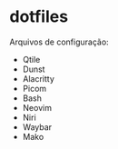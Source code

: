# dotfiles
Arquivos de configuração:
- Qtile
- Dunst
- Alacritty
- Picom
- Bash
- Neovim
- Niri
- Waybar
- Mako
